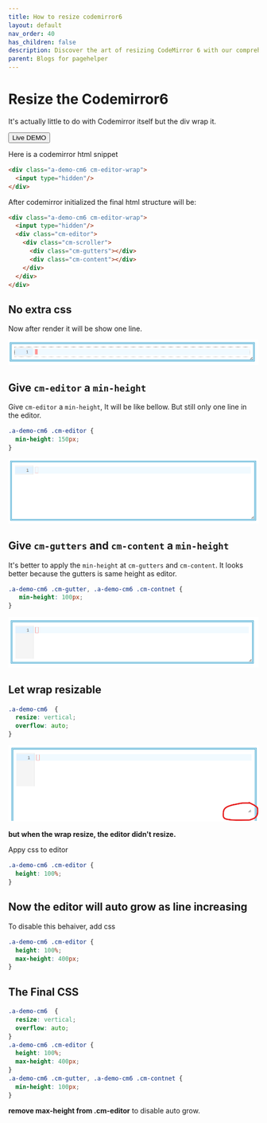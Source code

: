 ```yaml
---
title: How to resize codemirror6
layout: default
nav_order: 40
has_children: false
description: Discover the art of resizing CodeMirror 6 with our comprehensive guide. Learn step-by-step techniques and best practices for optimizing the dimensions of your code editor. Dive into detailed explanations and explore an interactive demo to master the art of responsive code editing interfaces.
parent: Blogs for pagehelper
---
```


# Resize the Codemirror6

It's actually little to do with Codemirror itself but the div wrap it.

<button
  type="button"
  ph-params="id::9"
  ph-pjax-link="../../playground/"
  class="btn btn-sm">
<span x-text="btnLabel">Live DEMO</span>
</button>


Here is a codemirror html snippet

```html
<div class="a-demo-cm6 cm-editor-wrap">
  <input type="hidden"/>
</div>
```
After codemirror initialized the final html structure will be:
```html
<div class="a-demo-cm6 cm-editor-wrap">
  <input type="hidden"/>
  <div class="cm-editor">
    <div class="cm-scroller">
      <div class="cm-gutters"></div>
      <div class="cm-content"></div>
    </div>
  </div>
</div>
```

## No extra css
Now after render it will be show one line.

![oneline](/assets/imgs/cm6-oneline.png)

## Give `cm-editor` a `min-height`
Give `cm-editor` a `min-height`, It will be like bellow. But still only one line in the editor.
```css
.a-demo-cm6 .cm-editor {
  min-height: 150px;
}
```

![editor-min-height](/assets/imgs/cm6-editor-min-height.png)

## Give `cm-gutters` and `cm-content` a `min-height`

It's better to apply the `min-height` at `cm-gutters` and `cm-content`. It looks better because the gutters is same height as editor.

```css
.a-demo-cm6 .cm-gutter, .a-demo-cm6 .cm-contnet {
   min-height: 100px;
}
```
![gutters-min-height](/assets/imgs/cm6-gutters-min-height.png)

## Let wrap resizable
```css
.a-demo-cm6  {
  resize: vertical;
  overflow: auto;
}
```
![cm6-editor-no-height](/assets/imgs/cm6-editor-no-height.png)

**but when the wrap resize, the editor didn't resize.**

Appy css to editor

```css
.a-demo-cm6 .cm-editor {
  height: 100%;
}
```
## Now the editor will auto grow as line increasing

To disable this behaiver, add css
```css
.a-demo-cm6 .cm-editor {
  height: 100%;
  max-height: 400px;
}
```

## The Final CSS

```css
.a-demo-cm6  {
  resize: vertical;
  overflow: auto;
}
.a-demo-cm6 .cm-editor {
  height: 100%;
  max-height: 400px;
}
.a-demo-cm6 .cm-gutter, .a-demo-cm6 .cm-contnet {
  min-height: 100px;
}
```

**remove max-height from .cm-editor** to disable auto grow.
